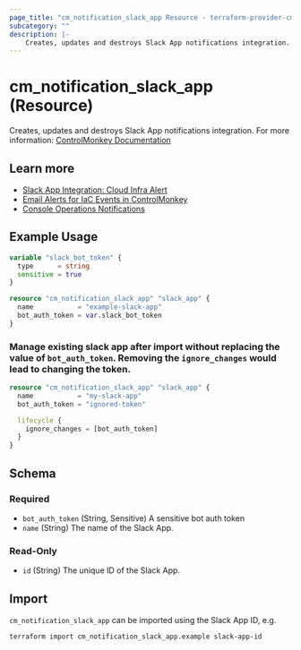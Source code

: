 ```yaml
---
page_title: "cm_notification_slack_app Resource - terraform-provider-cm"
subcategory: ""
description: |-
    Creates, updates and destroys Slack App notifications integration. For more information: ControlMonkey Documentation https://docs.controlmonkey.io/administration/notifications/creating-a-slack-app
---
```


# cm_notification_slack_app (Resource)

Creates, updates and destroys Slack App notifications integration. For more information: [ControlMonkey Documentation](https://docs.controlmonkey.io/administration/notifications/creating-a-slack-app)

## Learn more

- [Slack App Integration: Cloud Infra Alert](https://controlmonkey.io/news/slack-app-integration/)
- [Email Alerts for IaC Events in ControlMonkey](https://controlmonkey.io/news/controlmonkey-email-alerts/)
- [Console Operations Notifications](https://controlmonkey.io/news/console-operations-notifications/)

## Example Usage
```terraform
variable "slack_bot_token" {
  type      = string
  sensitive = true
}

resource "cm_notification_slack_app" "slack_app" {
  name           = "example-slack-app"
  bot_auth_token = var.slack_bot_token
}
```

### Manage existing slack app after import without replacing the value of `bot_auth_token`. Removing the `ignore_changes` would lead to changing the token.
```terraform
resource "cm_notification_slack_app" "slack_app" {
  name           = "my-slack-app"
  bot_auth_token = "ignored-token"

  lifecycle {
    ignore_changes = [bot_auth_token]
  }
}
```

<!-- schema generated by tfplugindocs -->
## Schema

### Required

- `bot_auth_token` (String, Sensitive) A sensitive bot auth token
- `name` (String) The name of the Slack App.

### Read-Only

- `id` (String) The unique ID of the Slack App.

## Import

`cm_notification_slack_app` can be imported using the Slack App ID, e.g.

```shell
terraform import cm_notification_slack_app.example slack-app-id
```
